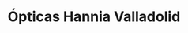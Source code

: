 ---
title: "Ópticas Hannia Valladolid"
url: /valladolid/opticas-hannia-valladolid/
shop: Optiker
---